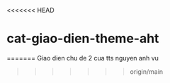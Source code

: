 <<<<<<< HEAD
# cat-giao-dien-theme-aht
=======
Giao dien chu de 2 cua tts nguyen anh vu
>>>>>>> origin/main
